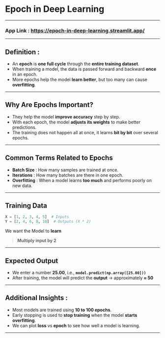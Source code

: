 # Epoch in Deep Learning
---
### App Link : https://epoch-in-deep-learning.streamlit.app/
---
## Definition :

* An **epoch** is **one full cycle** through the **entire training dataset**.
* When training a model, the data is passed forward and backward **once** in an epoch.
* More epochs help the model **learn better**, but too many can cause **overfitting**.

---

## Why Are Epochs Important?

* They help the model **improve accuracy** step by step.
* With each epoch, the model **adjusts its weights** to make better predictions.
* The training does not happen all at once, it learns **bit by bit** over several epochs.

---

## Common Terms Related to Epochs

* **Batch Size** : How many samples are trained at once.
* **Iterations** : How many batches are there in one epoch.
* **Overfitting** : When a model learns **too much** and performs poorly on new data.

---
## Training Data

```python
X = [1, 2, 3, 4, 5]  # Inputs  
Y = [2, 4, 6, 8, 10]  # Outputs (X * 2)
```

We want the Model to **learn** 
> **Multiply input by 2**

---
## Expected Output
- We enter a number **25.00**, i.e., **`model.predict(np.array([25.00]))`**
- After training, the model will predict the **output** → approximately **≈ 50**
---
## Additional Insights :
- Most models are trained using **10 to 100 epochs**.
- Early stopping is used to **stop training** when the model **starts overfitting**.
- We can plot **loss** vs **epoch** to see how well a model is learning.
---
